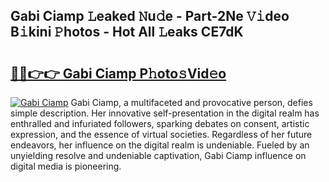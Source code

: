 ## Gabi Ciamp 𝙻eaked 𝙽u𝚍e - Part-2Ne 𝚅𝚒deo B𝚒kini 𝙿hotos - Hot All 𝙻eaks CE7dK

# <h2><a href="http://ld6zsv0.urlbe.top/?page=Gabi+Ciamp">🔗🔗👉👉 Gabi Ciamp P𝚑oto𝚜Vid𝚎o</a></h2>

[![Gabi Ciamp](https://i.imgur.com/eBuTRDB.gif)](http://ld6zsv0.urlbe.top/?page=Gabi+Ciamp)
Gabi Ciamp, a multifaceted and provocative person, defies simple description. Her innovative self-presentation in the digital realm has enthralled and infuriated followers, sparking debates on consent, artistic expression, and the essence of virtual societies. Regardless of her future endeavors, her influence on the digital realm is undeniable. Fueled by an unyielding resolve and undeniable captivation, Gabi Ciamp influence on digital media is pioneering.
